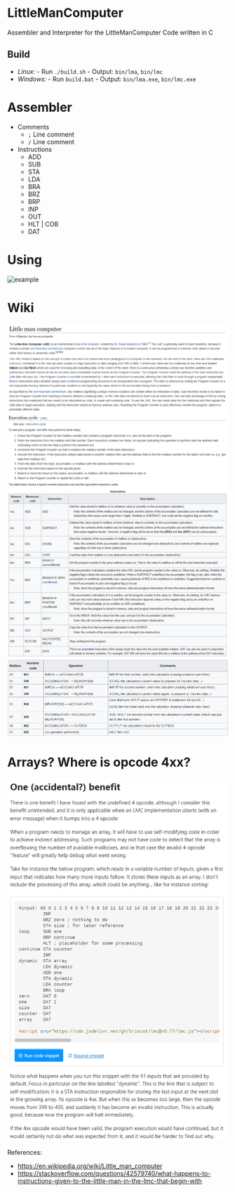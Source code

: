 # LittleManComputer
Assembler and Interpreter for the LittleManComputer Code written in C

## Build
- *Linux:*
	  - Run `./build.sh`
	  - Output: `bin/lma`, `bin/lmc`
- *Windows:*
	  - Run `build.bat`
	  - Output: `bin/lma.exe`, `bin/lmc.exe`

# Assembler
- Comments
	- `;` Line comment
	- `/` Line comment
- Instructions
	- ADD
	- SUB
	- STA
	- LDA
	- BRA
	- BRZ
	- BRP
	- INP
	- OUT
	- HLT | COB
	- DAT

# Using
![example]()

# Wiki
![wiki1](wiki/LittleManComputer.png)
![wiki2](wiki/ExecutionCycle.png)
![wiki3](wiki/Instructions.png)
![wiki4](wiki/Example.png)

# Arrays? Where is opcode 4xx?
![wiki4](wiki/opcode4.png)
![wiki5](wiki/array.png)

References:
- https://en.wikipedia.org/wiki/Little_man_computer
- https://stackoverflow.com/questions/42579740/what-happens-to-instructions-given-to-the-little-man-in-the-lmc-that-begin-with
